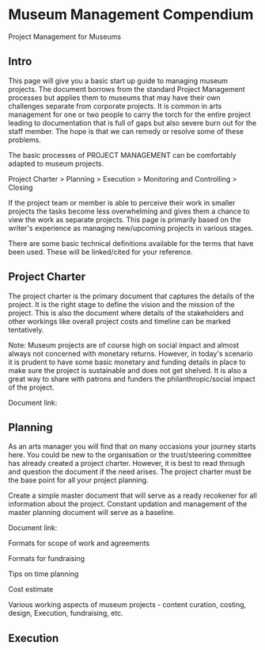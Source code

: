 # Museum Management Compendium

Project Management for Museums

## Intro
This page will give you a basic start up guide to managing museum projects. The document borrows from the standard Project Management processes but applies them to museums that may have their own challenges separate from corporate projects. 
It is common in arts management for one or two people to carry the torch for the entire project leading to documentation that is full of gaps but also severe burn out for the staff member. The hope is that we can remedy or resolve some of these problems. 


The basic processes of PROJECT MANAGEMENT can be comfortably adapted to museum projects. 

Project Charter > Planning > Execution > Monitoring and Controlling > Closing 

If the project team or member is able to perceive their work in smaller projects the tasks become less overwhelming and gives them a chance to view the work as separate projects. This page is primarily based on the writer's experience as managing new/upcoming projects in various stages. 

There are some basic technical definitions available for the terms that have been used. These will be linked/cited for your reference.  

## Project Charter

The project charter is the primary document that captures the details of the project. It is the right stage to define the vision and the mission of the project. This is also the document where details of the stakeholders and other workings like overall project costs and timeline can be marked tentatively. 

Note: Museum projects are of course high on social impact and almost always not concerned with monetary returns. However, in today's scenario it is prudent to have some basic monetary and funding details in place to make sure the project is sustainable and does not get shelved. It is also a great way to share with patrons and funders the philanthropic/social impact of the project. 

Document link:

## Planning

As an arts manager you will find that on many occasions your journey starts here. You could be new to the organisation or the trust/steering committee has already created a project charter. However, it is best to read through and question the document if the need arises. The project charter must be the base point for all your project planning. 

Create a simple master document that will serve as a ready recokener for all information about the project. Constant updation and management of the master planning document will serve as a baseline. 

Document link:

Formats for scope of work and agreements 

Formats for fundraising 

Tips on time planning 

Cost estimate

Various working aspects of museum projects - content curation, costing, design, Execution, fundraising, etc.


## Execution
